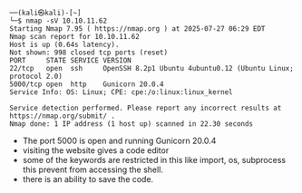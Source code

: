 ```
──(kali㉿kali)-[~]
└─$ nmap -sV 10.10.11.62             
Starting Nmap 7.95 ( https://nmap.org ) at 2025-07-27 06:29 EDT
Nmap scan report for 10.10.11.62
Host is up (0.64s latency).
Not shown: 998 closed tcp ports (reset)
PORT     STATE SERVICE VERSION
22/tcp   open  ssh     OpenSSH 8.2p1 Ubuntu 4ubuntu0.12 (Ubuntu Linux; protocol 2.0)
5000/tcp open  http    Gunicorn 20.0.4
Service Info: OS: Linux; CPE: cpe:/o:linux:linux_kernel

Service detection performed. Please report any incorrect results at https://nmap.org/submit/ .
Nmap done: 1 IP address (1 host up) scanned in 22.30 seconds

```

- The port 5000 is open and running Gunicorn 20.0.4
- visiting the website gives a code editor
- some of the keywords are restricted in this like import, os, subprocess this prevent from accessing the shell.
- there is an ability to save the code.
